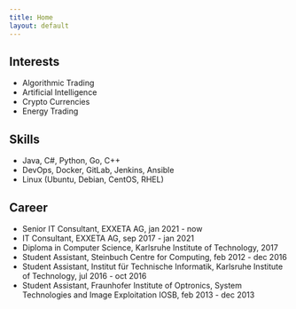```yaml
---
title: Home
layout: default
---
```


## Interests
* Algorithmic Trading
* Artificial Intelligence
* Crypto Currencies
* Energy Trading

## Skills
* Java, C#, Python, Go, C++
* DevOps, Docker, GitLab, Jenkins, Ansible
* Linux (Ubuntu, Debian, CentOS, RHEL)

## Career
* Senior IT Consultant, EXXETA AG, jan 2021 - now
* IT Consultant, EXXETA AG, sep 2017 - jan 2021
* Diploma in Computer Science, Karlsruhe Institute of Technology, 2017
* Student Assistant, Steinbuch Centre for Computing, feb 2012 - dec 2016
* Student Assistant, Institut für Technische Informatik, Karlsruhe Institute of Technology, jul 2016 - oct 2016
* Student Assistant, Fraunhofer Institute of Optronics, System Technologies and Image Exploitation IOSB, feb 2013 - dec 2013
